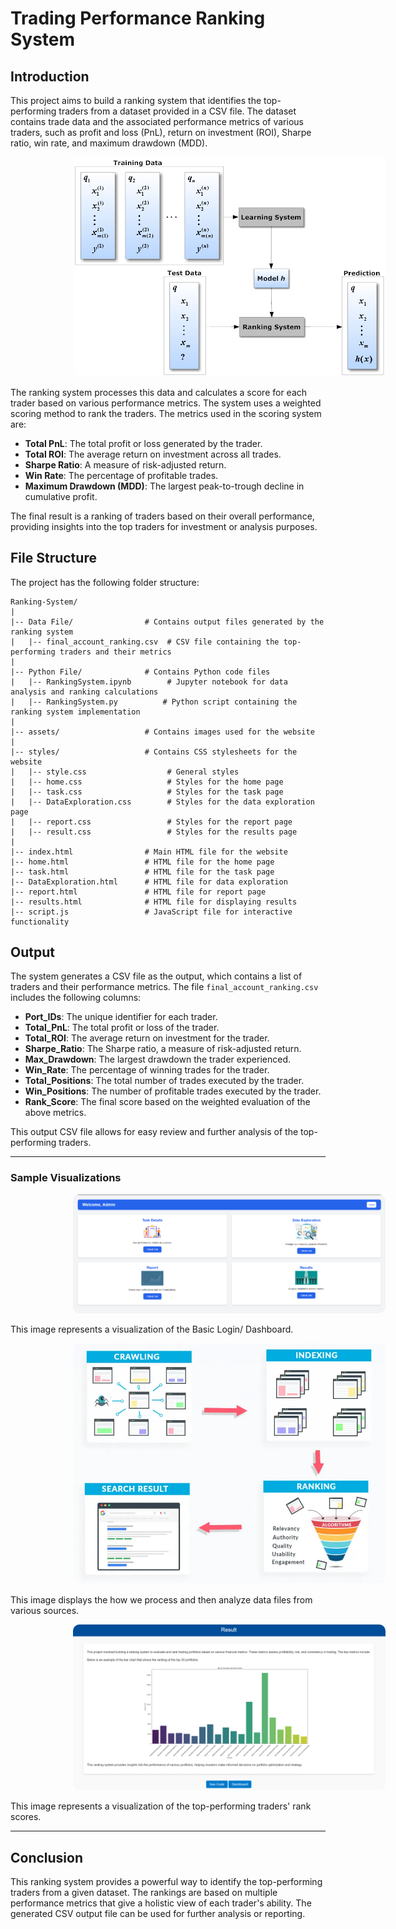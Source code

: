 # Trading Performance Ranking System

## Introduction

This project aims to build a ranking system that identifies the top-performing traders from a dataset provided in a CSV file. The dataset contains trade data and the associated performance metrics of various traders, such as profit and loss (PnL), return on investment (ROI), Sharpe ratio, win rate, and maximum drawdown (MDD). 

<p align="center">
    <a>
      <img src="https://github.com/gurinder-25/Ranking-System/blob/main/assests/ranking2.png" alt="Banner" style="width: 500px; margin-left: 100px; border-radius: 10px;">
    </a>
</p>

The ranking system processes this data and calculates a score for each trader based on various performance metrics. The system uses a weighted scoring method to rank the traders. The metrics used in the scoring system are:

- **Total PnL**: The total profit or loss generated by the trader.
- **Total ROI**: The average return on investment across all trades.
- **Sharpe Ratio**: A measure of risk-adjusted return.
- **Win Rate**: The percentage of profitable trades.
- **Maximum Drawdown (MDD)**: The largest peak-to-trough decline in cumulative profit.



The final result is a ranking of traders based on their overall performance, providing insights into the top traders for investment or analysis purposes.

## File Structure

The project has the following folder structure:

```
Ranking-System/
|
|-- Data File/                # Contains output files generated by the ranking system
|   |-- final_account_ranking.csv  # CSV file containing the top-performing traders and their metrics
|
|-- Python File/              # Contains Python code files
|   |-- RankingSystem.ipynb        # Jupyter notebook for data analysis and ranking calculations
|   |-- RankingSystem.py          # Python script containing the ranking system implementation
|
|-- assets/                   # Contains images used for the website
|
|-- styles/                   # Contains CSS stylesheets for the website
|   |-- style.css                  # General styles
|   |-- home.css                   # Styles for the home page
|   |-- task.css                   # Styles for the task page
|   |-- DataExploration.css        # Styles for the data exploration page
|   |-- report.css                 # Styles for the report page
|   |-- result.css                 # Styles for the results page
|
|-- index.html                # Main HTML file for the website
|-- home.html                 # HTML file for the home page
|-- task.html                 # HTML file for the task page
|-- DataExploration.html      # HTML file for data exploration
|-- report.html               # HTML file for report page
|-- results.html              # HTML file for displaying results
|-- script.js                 # JavaScript file for interactive functionality
```



## Output

The system generates a CSV file as the output, which contains a list of traders and their performance metrics. The file `final_account_ranking.csv` includes the following columns:

- **Port_IDs**: The unique identifier for each trader.
- **Total_PnL**: The total profit or loss of the trader.
- **Total_ROI**: The average return on investment for the trader.
- **Sharpe_Ratio**: The Sharpe ratio, a measure of risk-adjusted return.
- **Max_Drawdown**: The largest drawdown the trader experienced.
- **Win_Rate**: The percentage of winning trades for the trader.
- **Total_Positions**: The total number of trades executed by the trader.
- **Win_Positions**: The number of profitable trades executed by the trader.
- **Rank_Score**: The final score based on the weighted evaluation of the above metrics.

This output CSV file allows for easy review and further analysis of the top-performing traders.

---

### Sample Visualizations 

<p align="center">
    <a>
      <img src="https://github.com/gurinder-25/Ranking-System/blob/main/assests/dashboard1.png" alt="Banner" style="width: 500px; margin-left: 100px; border-radius: 10px;">
    </a>
</p>

This image represents a visualization of the Basic Login/ Dashboard.

<p align="center">
    <a>
      <img src="https://raw.githubusercontent.com/gurinder-25/Ranking-System/refs/heads/main/assests/ranking3.webp" alt="Banner" style="width: 500px; margin-left: 100px; border-radius: 10px;">
    </a>
</p>

This image displays the how we process and then analyze data files from various sources.

<p align="center">
    <a>
      <img src="https://github.com/gurinder-25/Ranking-System/blob/main/assests/result11111.png" alt="Banner" style="width: 500px; margin-left: 100px; border-radius: 10px;">
    </a>
</p>
This image represents a visualization of the top-performing traders' rank scores.

---

## Conclusion

This ranking system provides a powerful way to identify the top-performing traders from a given dataset. The rankings are based on multiple performance metrics that give a holistic view of each trader's ability. The generated CSV output file can be used for further analysis or reporting.
